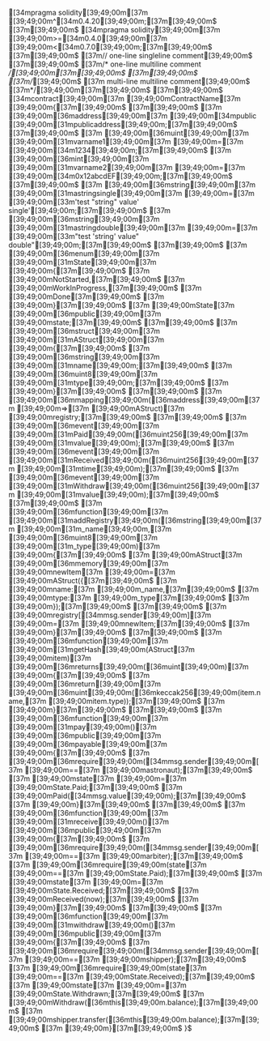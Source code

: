 [34mpragma solidity[39;49;00m[37m [39;49;00m^[34m0.4.20[39;49;00m;[37m[39;49;00m$
[37m[39;49;00m$
[34mpragma solidity[39;49;00m[37m [39;49;00m>=[34m0.4.0[39;49;00m[37m [39;49;00m<[34m0.7.0[39;49;00m;[37m[39;49;00m$
[37m[39;49;00m$
[37m// one-line singleline comment[39;49;00m$
[37m[39;49;00m$
[37m/* one-line multiline comment */[39;49;00m[37m[39;49;00m$
[37m[39;49;00m$
[37m/*[39;49;00m$
[37m  multi-line multiline comment[39;49;00m$
[37m*/[39;49;00m[37m[39;49;00m$
[37m[39;49;00m$
[34mcontract[39;49;00m[37m [39;49;00mContractName[37m [39;49;00m{[37m[39;49;00m$
[37m[39;49;00m$
[37m    [39;49;00m[36maddress[39;49;00m[37m [39;49;00m[34mpublic [39;49;00m[31mpublicaddress[39;49;00m;[37m[39;49;00m$
[37m[39;49;00m$
[37m    [39;49;00m[36muint[39;49;00m[37m [39;49;00m[31mvarname1[39;49;00m[37m [39;49;00m=[37m [39;49;00m[34m1234[39;49;00m;[37m[39;49;00m$
[37m    [39;49;00m[36mint[39;49;00m[37m [39;49;00m[31mvarname2[39;49;00m[37m [39;49;00m=[37m [39;49;00m[34m0x12abcdEF[39;49;00m;[37m[39;49;00m$
[37m[39;49;00m$
[37m    [39;49;00m[36mstring[39;49;00m[37m [39;49;00m[31mastringsingle[39;49;00m[37m [39;49;00m=[37m [39;49;00m[33m'test "string" value\' single'[39;49;00m;[37m[39;49;00m$
[37m    [39;49;00m[36mstring[39;49;00m[37m [39;49;00m[31mastringdouble[39;49;00m[37m [39;49;00m=[37m [39;49;00m[33m"test 'string' value\" double"[39;49;00m;[37m[39;49;00m$
[37m[39;49;00m$
[37m    [39;49;00m[36menum[39;49;00m[37m [39;49;00m[31mState[39;49;00m[37m [39;49;00m{[37m[39;49;00m$
[37m      [39;49;00mNotStarted,[37m[39;49;00m$
[37m      [39;49;00mWorkInProgress,[37m[39;49;00m$
[37m      [39;49;00mDone[37m[39;49;00m$
[37m    [39;49;00m}[37m[39;49;00m$
[37m    [39;49;00mState[37m [39;49;00m[36mpublic[39;49;00m[37m [39;49;00mstate;[37m[39;49;00m$
[37m[39;49;00m$
[37m    [39;49;00m[36mstruct[39;49;00m[37m [39;49;00m[31mAStruct[39;49;00m[37m [39;49;00m{[37m[39;49;00m$
[37m        [39;49;00m[36mstring[39;49;00m[37m [39;49;00m[31mname[39;49;00m;[37m[39;49;00m$
[37m        [39;49;00m[36muint8[39;49;00m[37m [39;49;00m[31mtype[39;49;00m;[37m[39;49;00m$
[37m    [39;49;00m}[37m[39;49;00m$
[37m[39;49;00m$
[37m    [39;49;00m[36mmapping[39;49;00m([36maddress[39;49;00m[37m [39;49;00m=>[37m [39;49;00mAStruct)[37m [39;49;00mregistry;[37m[39;49;00m$
[37m[39;49;00m$
[37m    [39;49;00m[36mevent[39;49;00m[37m [39;49;00m[31mPaid[39;49;00m([36muint256[39;49;00m[37m [39;49;00m[31mvalue[39;49;00m);[37m[39;49;00m$
[37m    [39;49;00m[36mevent[39;49;00m[37m [39;49;00m[31mReceived[39;49;00m([36muint256[39;49;00m[37m [39;49;00m[31mtime[39;49;00m);[37m[39;49;00m$
[37m    [39;49;00m[36mevent[39;49;00m[37m [39;49;00m[31mWithdraw[39;49;00m([36muint256[39;49;00m[37m [39;49;00m[31mvalue[39;49;00m);[37m[39;49;00m$
[37m[39;49;00m$
[37m    [39;49;00m[36mfunction[39;49;00m[37m [39;49;00m[31maddRegistry[39;49;00m([36mstring[39;49;00m[37m [39;49;00m[31m_name[39;49;00m,[37m [39;49;00m[36muint8[39;49;00m[37m [39;49;00m[31m_type[39;49;00m)[37m [39;49;00m{[37m[39;49;00m$
[37m        [39;49;00mAStruct[37m [39;49;00m[36mmemory[39;49;00m[37m [39;49;00mnewItem[37m [39;49;00m=[37m [39;49;00mAStruct({[37m[39;49;00m$
[37m            [39;49;00mname:[37m [39;49;00m_name,[37m[39;49;00m$
[37m            [39;49;00mtype:[37m [39;49;00m_type[37m[39;49;00m$
[37m        [39;49;00m});[37m[39;49;00m$
[37m[39;49;00m$
[37m        [39;49;00mregistry[[34mmsg.sender[39;49;00m][37m [39;49;00m=[37m [39;49;00mnewItem;[37m[39;49;00m$
[37m    [39;49;00m}[37m[39;49;00m$
[37m[39;49;00m$
[37m    [39;49;00m[36mfunction[39;49;00m[37m [39;49;00m[31mgetHash[39;49;00m(AStruct[37m [39;49;00mitem)[37m [39;49;00m[36mreturns[39;49;00m([36muint[39;49;00m)[37m [39;49;00m{[37m[39;49;00m$
[37m        [39;49;00m[36mreturn[39;49;00m[37m [39;49;00m[36muint[39;49;00m([36mkeccak256[39;49;00m(item.name,[37m [39;49;00mitem.type));[37m[39;49;00m$
[37m    [39;49;00m}[37m[39;49;00m$
[37m[39;49;00m$
[37m    [39;49;00m[36mfunction[39;49;00m[37m [39;49;00m[31mpay[39;49;00m()[37m [39;49;00m[36mpublic[39;49;00m[37m [39;49;00m[36mpayable[39;49;00m[37m [39;49;00m{[37m[39;49;00m$
[37m      [39;49;00m[36mrequire[39;49;00m([34mmsg.sender[39;49;00m[37m [39;49;00m==[37m [39;49;00mastronaut);[37m[39;49;00m$
[37m      [39;49;00mstate[37m [39;49;00m=[37m [39;49;00mState.Paid;[37m[39;49;00m$
[37m      [39;49;00mPaid([34mmsg.value[39;49;00m);[37m[39;49;00m$
[37m    [39;49;00m}[37m[39;49;00m$
[37m[39;49;00m$
[37m    [39;49;00m[36mfunction[39;49;00m[37m [39;49;00m[31mreceive[39;49;00m()[37m [39;49;00m[36mpublic[39;49;00m[37m [39;49;00m{[37m[39;49;00m$
[37m      [39;49;00m[36mrequire[39;49;00m([34mmsg.sender[39;49;00m[37m [39;49;00m==[37m [39;49;00marbiter);[37m[39;49;00m$
[37m      [39;49;00m[36mrequire[39;49;00m(state[37m [39;49;00m==[37m [39;49;00mState.Paid);[37m[39;49;00m$
[37m      [39;49;00mstate[37m [39;49;00m=[37m [39;49;00mState.Received;[37m[39;49;00m$
[37m      [39;49;00mReceived(now);[37m[39;49;00m$
[37m    [39;49;00m}[37m[39;49;00m$
[37m[39;49;00m$
[37m    [39;49;00m[36mfunction[39;49;00m[37m [39;49;00m[31mwithdraw[39;49;00m()[37m [39;49;00m[36mpublic[39;49;00m[37m [39;49;00m{[37m[39;49;00m$
[37m      [39;49;00m[36mrequire[39;49;00m([34mmsg.sender[39;49;00m[37m [39;49;00m==[37m [39;49;00mshipper);[37m[39;49;00m$
[37m      [39;49;00m[36mrequire[39;49;00m(state[37m [39;49;00m==[37m [39;49;00mState.Received);[37m[39;49;00m$
[37m      [39;49;00mstate[37m [39;49;00m=[37m [39;49;00mState.Withdrawn;[37m[39;49;00m$
[37m      [39;49;00mWithdraw([36mthis[39;49;00m.balance);[37m[39;49;00m$
[37m      [39;49;00mshipper.transfer([36mthis[39;49;00m.balance);[37m[39;49;00m$
[37m    [39;49;00m}[37m[39;49;00m$
}$
